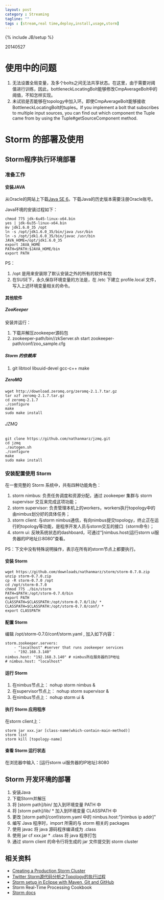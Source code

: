 ```yaml
---
layout: post
category : Streaming
tagline: ""
tags : [stream,real time,deploy,install,usage,storm]
---
```

{% include JB/setup %}

20140527
# 使用中的问题
1. 无法设置全局变量，及多个bolts之间无法共享状态。在这里，由于需要对阈值进行训练，因此，bottleneckLocatingBolt能够修改CmpAverageBolt中的阈值，不知怎样实现。
2. 未试验是否能够在topology中加入环。即使CmpAverageBolt能够接收BottleneckLocatingBolt的tuples。If you implement a bolt that subscribes to multiple input sources, you can find out which component the Tuple came from by using the Tuple#getSourceComponent method.

# Storm 的部署及使用
## Storm程序执行环境部署
### 准备工作
#### 安装JAVA
从Oracle的网站上下载[Java SE 6](http://www.oracle.com/technetwork/java/javasebusiness/downloads/java-archive-downloads-javase6-419409.html)。下载Java的历史版本需要注册Oracle账号。

Java环境的安装过程如下：

    chmod 775 jdk-6u45-linux-x64.bin
    yes | jdk-6u35-linux-x64.bin
    mv jdk1.6.0_35 /opt
    ln -s /opt/jdk1.6.0_35/bin/java /usr/bin
    ln -s /opt/jdk1.6.0_35/bin/javac /usr/bin
    JAVA_HOME=/opt/jdk1.6.0_35
    export JAVA_HOME
    PATH=$PATH:$JAVA_HOME/bin
    export PATH

PS：
1. /opt 是用来安装除了默认安装之外的所有的软件和包
2. 在SUSE下，永久保存环境变量的方法是，在 /etc 下建立 profile.local 文件，写入上述环境变量相关的命令。

#### 其他软件
##### ZooKeeper
安装并运行：

1. 下载并解压zookeeper源码包
2. zookeeper-path/bin//zkServer.sh start zookeeper-path/conf/zoo_sample.cfg

##### Storm 的依赖库
1. git libtool libuuid-devel gcc-c++ make 

##### ZeroMQ

    wget http://download.zeromq.org/zeromq-2.1.7.tar.gz
    tar xzf zeromq-2.1.7.tar.gz
    cd zeromq-2.1.7
    ./configure
    make
    sudo make install

###### JZMQ

    git clone https://github.com/nathanmarz/jzmq.git
    cd jzmq
    ./autogen.sh
    ./configure
    make
    sudo make install

### 安装配置使用 Storm
在一套完整的 Storm 系统中，共有四种功能角色：

1. storm nimbus: 负责任务调度和资源分配，通过 zookeeper 集群与 storm supervisor 交互来完成这项功能；
2. storm supervisor: 负责管理本机上的workers，workers执行topology中的由nimbus划分好的具体任务；
3. storm client: 与storm nimbus通信，有向nimbus提交topology，终止正在运行的topology等功能，是程序开发人员与storm交互的接口（storm命令）；
4. storm ui: 反映系统状态的dashboard，可通过“[nimbus.host(运行storm ui服务器的IP地址)]:8080”查看。

PS：下文中没有特殊说明操作，表示在所有的storm节点上都要执行。

#### 安装 Storm

    wget https://github.com/downloads/nathanmarz/storm/storm-0.7.0.zip
    unzip storm-0.7.0.zip
    cp -R storm-0.7.0 /opt
    cd /opt/storm-0.7.0
    chmod 775 ./bin/storm
    PATH=$PATH:/opt/storm-0.7.0/bin
    export PATH
    CLASSPATH=$CLASSPATH:/opt/storm-0.7.0/lib/ *
    CLASSPATH=$CLASSPATH:/opt/storm-0.7.0/conf/ *
    export CLASSPATH

#### 配置 Storm
编辑 /opt/storm-0.7.0/conf/storm.yaml , 加入如下内容：

    storm.zookeeper.servers:
        - "localhost" #server that runs zookeeper services
        - "192.168.3.140"
    nimbus.host: "192.168.3.140" # nimbus所在服务器的IP地址
    # nimbus.host: "localhost"

#### 运行 Storm

1. 在nimbus节点上： nohup storm nimbus &
2. 在supervisor节点上： nohup storm supervisor &
3. 在nimbus节点上： nohup storm ui &

#### 执行 Storm 应用程序
在storm client上：

    storm jar xxx.jar [class-name(which-contain-main-method)]
    storm list
    storm kill [topology-name]

#### 查看 Storm 运行状态
在浏览器中输入：[运行storm ui服务器的IP地址]:8080

## Storm 开发环境的部署

1. 安装Java
2. 下载Storm并解压
3. 将 [storm path]/bin/ 加入到环境变量 PATH 中
4. 将 [storm path]/lib/ * 加入到环境变量 CLASSPATH 中
5. 更改 [storm path]/conf/storm.yaml 中的 nimbus.host:"[nimbus ip addr]"
6. 编写 Java 程序时，import 所需的与 storm 相关的 packages
7. 使用 javac 将 java 源码程序编译成为 .class
8. 使用 jar cf xxx.jar * .class 将 java 程序打包
9. 通过 storm client 的命令行将生成的 jar 文件提交到 storm cluster

## 相关资料

- [Creating a Production Storm Cluster](http://tutorials.github.io/pages/creating-a-production-storm-cluster.html)
- [Twitter Storm源代码分析之Topology的执行过程](http://xumingming.sinaapp.com/647/twitter-storm-code-analysis-topology-execution/)
- [Storm setup in Eclipse with Maven, Git and GitHub](https://github.com/mbonaci/mbo-storm/wiki/Storm-setup-in-Eclipse-with-Maven,-Git-and-GitHub)
- Storm Real-Time Processing Cookbook
- [Storm docs](http://storm.incubator.apache.org/documentation)
